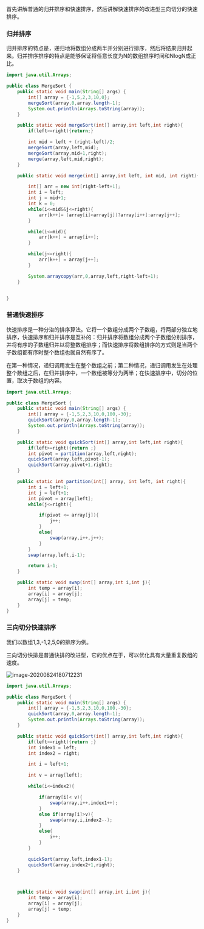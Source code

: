 首先讲解普通的归并排序和快速排序，然后讲解快速排序的改进型三向切分的快速排序。



### 归并排序



归并排序的特点是，递归地将数组分成两半并分别进行排序，然后将结果归并起来。归并排序排序的特点是能够保证将任意长度为N的数组排序时间和NlogN成正比。



```java
import java.util.Arrays;

public class MergeSort {
    public static void main(String[] args) {
        int[] array = {-1,5,2,3,10,0};
        mergeSort(array,0,array.length-1);
        System.out.println(Arrays.toString(array));
    }

    public static void mergeSort(int[] array,int left,int right){
        if(left>=right){return;}

        int mid = left + (right-left)/2;
        mergeSort(array,left,mid);
        mergeSort(array,mid+1,right);
        merge(array,left,mid,right);
    }

    public static void merge(int[] array,int left, int mid, int right){

        int[] arr = new int[right-left+1];
        int i = left;
        int j = mid+1;
        int k = 0;
        while(i<=mid&&j<=right){
            arr[k++]= (array[i]<array[j])?array[i++]:array[j++];
        }

        while(i<=mid){
            arr[k++] = array[i++];
        }

        while(j<=right){
            arr[k++] = array[j++];
        }

        System.arraycopy(arr,0,array,left,right-left+1);
    }


}

```



### 普通快速排序



快速排序是一种分治的排序算法。它将一个数组分成两个子数组，将两部分独立地排序，快速排序和归并排序是互补的：归并排序将数组分成两个子数组分别排序，并将有序的子数组归并以将整数组排序；而快速排序将数组排序的方式则是当两个子数组都有序时整个数组也就自然有序了。



在第一种情况，递归调用发生在整个数组之前；第二种情况，递归调用发生在处理整个数组之后，在归并排序中，一个数组被等分为两半；在快速排序中，切分的位置，取决于数组的内容。



```java
import java.util.Arrays;

public class MergeSort {
    public static void main(String[] args) {
        int[] array = {-1,5,2,3,10,0,100,-30};
        quickSort(array,0,array.length-1);
        System.out.println(Arrays.toString(array));
    }

    public static void quickSort(int[] array,int left,int right){
        if(left>=right){return ;}
        int pivot = partition(array,left,right);
        quickSort(array,left,pivot-1);
        quickSort(array,pivot+1,right);
    }

    public static int partition(int[] array, int left, int right){
        int i = left+1;
        int j = left+1;
        int pivot = array[left];
        while(j<=right){

            if(pivot <= array[j]){
                j++;
            }
            else{
                swap(array,i++,j++);
            }
        }
        swap(array,left,i-1);

        return i-1;
    }

    public static void swap(int[] array,int i,int j){
        int temp = array[i];
        array[i] = array[j];
        array[j] = temp;
    }
}

```











### 三向切分快速排序

我们以数组1,3,-1,2,5,0的排序为例。





三向切分快排是普通快排的改进型，它的优点在于，可以优化具有大量重复数组的速度。

![image-20200824180712231](https://tva1.sinaimg.cn/large/007S8ZIlgy1gi36nzm55qj30w40oiwi1.jpg)



```java
import java.util.Arrays;

public class MergeSort {
    public static void main(String[] args) {
        int[] array = {-1,5,2,3,10,0,100,-30};
        quickSort(array,0,array.length-1);
        System.out.println(Arrays.toString(array));
    }

    public static void quickSort(int[] array,int left,int right){
        if(left>=right){return ;}
        int index1 = left;
        int index2 = right;

        int i = left+1;

        int v = array[left];

        while(i<=index2){

            if(array[i]< v){
                swap(array,i++,index1++);
            }
            else if(array[i]>v){
                swap(array,i,index2--);
            }
            else{
                i++;
            }
        }

        quickSort(array,left,index1-1);
        quickSort(array,index2+1,right);
    }



    public static void swap(int[] array,int i,int j){
        int temp = array[i];
        array[i] = array[j];
        array[j] = temp;
    }
}

```


